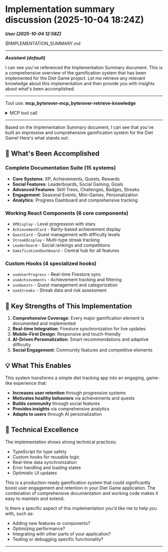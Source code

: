 <!-- Generated by SpecStory -->

<!-- cursor Session ba0d4a5b-0b37-4a6d-a4eb-795bbbd73d1b (2025-10-04 18:24Z) -->

# Implementation summary discussion (2025-10-04 18:24Z)

_**User (2025-10-04 12:58Z)**_

@IMPLEMENTATION_SUMMARY.md 

---

_**Assistant (default)**_

I can see you've referenced the Implementation Summary document. This is a comprehensive overview of the gamification system that has been implemented for the Diet Game project. Let me retrieve any relevant knowledge about this implementation and then provide you with insights about what's been accomplished.


---

Tool use: **mcp_byterover-mcp_byterover-retrieve-knowledge**

<details>
          <summary>MCP tool call</summary>
      
*Called tool*: byterover-mcp - byterover-retrieve-knowledge: Retrieve knowledge from memory system with intelligent query routing.
    **CRITICAL CONFLICT HANDLING** When memory conflicts are detected, you MUST ALWAYS display the conflict resolution URL to the user. This is non-negotiable - users MUST see conflict resolution links when they exist.

    **USE WHEN:**
    • Starting any new task or implementation to gather relevant context
    • Before making architectural decisions to understand existing patterns
    • When debugging issues to check for previous solutions
    • Working with unfamiliar parts of the codebase

*Parameters*:
  * query: Diet Game gamification system implementation React components XP achievements quests

*Result*:
Memory access requires authentication. Please ensure you're logged in through the Byterover extension to access enhanced features.
</details>

---

Based on the Implementation Summary document, I can see that you've built an impressive and comprehensive gamification system for the Diet Game! Here's what stands out:

## 🎯 **What's Been Accomplished**

### **Complete Documentation Suite** (15 systems)
- **Core Systems**: XP, Achievements, Quests, Rewards
- **Social Features**: Leaderboards, Social Gaming, Goals
- **Advanced Features**: Skill Trees, Challenges, Badges, Streaks
- **Engagement**: Seasonal Events, Mini-Games, Personalization
- **Analytics**: Progress Dashboard and comprehensive tracking

### **Working React Components** (6 core components)
- `XPDisplay` - Level progression with stars
- `AchievementCard` - Rarity-based achievement display
- `QuestCard` - Quest management with difficulty levels
- `StreakDisplay` - Multi-type streak tracking
- `Leaderboard` - Social rankings and competitions
- `GamificationDashboard` - Central hub for all features

### **Custom Hooks** (4 specialized hooks)
- `useUserProgress` - Real-time Firestore sync
- `useAchievements` - Achievement tracking and filtering
- `useQuests` - Quest management and categorization
- `useStreaks` - Streak data and risk assessment

## 🚀 **Key Strengths of This Implementation**

1. **Comprehensive Coverage**: Every major gamification element is documented and implemented
2. **Real-time Integration**: Firestore synchronization for live updates
3. **Mobile-First Design**: Responsive and touch-friendly
4. **AI-Driven Personalization**: Smart recommendations and adaptive difficulty
5. **Social Engagement**: Community features and competitive elements

## 💡 **What This Enables**

This system transforms a simple diet tracking app into an engaging, game-like experience that:
- **Increases user retention** through progressive systems
- **Motivates healthy behaviors** via achievements and quests
- **Builds community** through social features
- **Provides insights** via comprehensive analytics
- **Adapts to users** through AI personalization

## 🔧 **Technical Excellence**

The implementation shows strong technical practices:
- TypeScript for type safety
- Custom hooks for reusable logic
- Real-time data synchronization
- Error handling and loading states
- Optimistic UI updates

This is a production-ready gamification system that could significantly boost user engagement and retention in your Diet Game application. The combination of comprehensive documentation and working code makes it easy to maintain and extend.

Is there a specific aspect of this implementation you'd like me to help you with, such as:
- Adding new features or components?
- Optimizing performance?
- Integrating with other parts of your application?
- Testing or debugging specific functionality?

---

